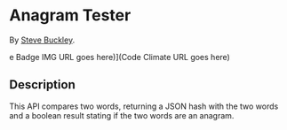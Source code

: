 # Anagram Tester


By [Steve Buckley](steve.buckley@gerrit-tech.com).

e Badge IMG URL goes here)](Code Climate URL goes here)

## Description
This API compares two words, returning a JSON hash with the two words and a boolean result stating if the two words are an anagram.

